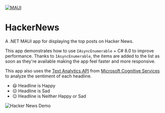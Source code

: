 [![MAUI](https://github.com/brminnick/HackerNews/actions/workflows/maui.yml/badge.svg)](https://github.com/brminnick/HackerNews/actions/workflows/maui.yml)

# HackerNews

A .NET MAUI app for displaying the top posts on Hacker News.

This app demonstrates how to use `IAsyncEnumerable` + C# 8.0 to improve performance. Thanks to `IAsyncEnumerable`, the items are added to the list as soon as they're available making the app feel faster and more responsive.

This app also uses the [Text Analytics API](https://azure.microsoft.com/services/cognitive-services/text-analytics?WT.mc_id=mobile-0000-bramin) from [Microsoft Cognitive Services](https://azure.microsoft.com/services/cognitive-services?WT.mc_id=mobile-0000-bramin) to analyze the sentiment of each headline. 
- 😃 Headline is Happy 
- ☹️ Headline is Sad 
- 😐 Headline is Neither Happy or Sad

![Hacker News Demo](https://user-images.githubusercontent.com/13558917/66956918-2873bb80-f01a-11e9-839c-6e935c0b606c.gif)
